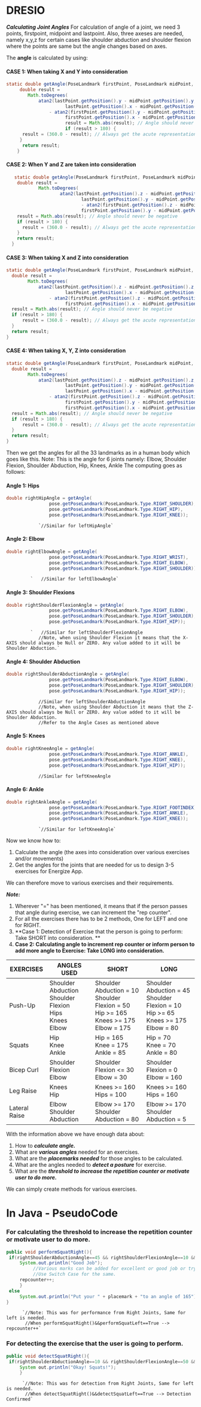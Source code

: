 # DRESIO

***Calculating Joint Angles***
For calculation of angle of a joint, we need 3 points, firstpoint, midpoint and lastpoint. Also, three axeses are needed, namely x,y,z for certain cases like shoulder abduction and shoulder flexion where the points are same but the angle changes based on axes. 

The **angle** is calculated by using:

#### CASE 1: When taking X and Y into consideration
```java
static double getAngle(PoseLandmark firstPoint, PoseLandmark midPoint, PoseLandmark lastPoint) {
     double result =
        Math.toDegrees(
            atan2(lastPoint.getPosition().y - midPoint.getPosition().y,
                      lastPoint.getPosition().x - midPoint.getPosition().x)
                - atan2(firstPoint.getPosition().y - midPoint.getPosition().y,
                      firstPoint.getPosition().x - midPoint.getPosition().x));
                      result = Math.abs(result); // Angle should never be negative
                      if (result > 180) {
      result = (360.0 - result); // Always get the acute representation of the angle
     }
      return result;
    }
```

#### CASE 2: When Y and Z are taken into consideration
```java
   static double getAngle(PoseLandmark firstPoint, PoseLandmark midPoint, PoseLandmark lastPoint) {
    double result =
            Math.toDegrees(
                    atan2(lastPoint.getPosition().z - midPoint.getPosition().z,
                            lastPoint.getPosition().y - midPoint.getPosition().y)
                            - atan2(firstPoint.getPosition().z - midPoint.getPosition().z,
                            firstPoint.getPosition().y - midPoint.getPosition().y));
    result = Math.abs(result); // Angle should never be negative
    if (result > 180) {
      result = (360.0 - result); // Always get the acute representation of the angle
    }
    return result;
  }
```

#### CASE 3: When taking X and Z into consideration
```java
static double getAngle(PoseLandmark firstPoint, PoseLandmark midPoint, PoseLandmark lastPoint) {
  double result =
        Math.toDegrees(
            atan2(lastPoint.getPosition().z - midPoint.getPosition().z,
                      lastPoint.getPosition().x - midPoint.getPosition().x)
                - atan2(firstPoint.getPosition().z - midPoint.getPosition().z,
                      firstPoint.getPosition().x - midPoint.getPosition().x));
  result = Math.abs(result); // Angle should never be negative
  if (result > 180) {
      result = (360.0 - result); // Always get the acute representation of the angle
  }
  return result;
}
``` 

#### CASE 4: When taking X, Y, Z into consideration
```java
static double getAngle(PoseLandmark firstPoint, PoseLandmark midPoint, PoseLandmark lastPoint) {
  double result =
        Math.toDegrees(
            atan2(lastPoint.getPosition().z - midPoint.getPosition().z,
                      lastPoint.getPosition().y - midPoint.getPosition().y,
                      lastPoint.getPosition().x - midPoint.getPosition().x)
                - atan2(firstPoint.getPosition().z - midPoint.getPosition().z,
                      firstPoint.getPosition().y - midPoint.getPosition().y,
                      firstPoint.getPosition().x - midPoint.getPosition().x));
  result = Math.abs(result); // Angle should never be negative
  if (result > 180) {
      result = (360.0 - result); // Always get the acute representation of the angle
  }
  return result;
}
```

Then we get the angles for all the 33 landmarks as in a human body which goes like this.
Note: This is the angle for 6 joints namely: Elbow, Shoulder Flexion, Shoulder Abduction, Hip, Knees, Ankle
The computing goes as follows:

#### Angle 1: Hips
```java
double rightHipAngle = getAngle(
                pose.getPoseLandmark(PoseLandmark.Type.RIGHT_SHOULDER),
                pose.getPoseLandmark(PoseLandmark.Type.RIGHT_HIP),
                pose.getPoseLandmark(PoseLandmark.Type.RIGHT_KNEE)); 
 ```               
                `//Similar for leftHipAngle`
                
#### Angle 2: Elbow
```java
double rightElbowAngle = getAngle(
                pose.getPoseLandmark(PoseLandmark.Type.RIGHT_WRIST),   
                pose.getPoseLandmark(PoseLandmark.Type.RIGHT_ELBOW),
                pose.getPoseLandmark(PoseLandmark.Type.RIGHT_SHOULDER));
```  
             `   //Similar for leftElbowAngle`
                
#### Angle 3: Shoulder Flexions
```java
double rightShoulderFlexionAngle = getAngle(
                pose.getPoseLandmark(PoseLandmark.Type.RIGHT_ELBOW),   
                pose.getPoseLandmark(PoseLandmark.Type.RIGHT_SHOULDER),
                pose.getPoseLandmark(PoseLandmark.Type.RIGHT_HIP));
```       
             `   //Similar for leftShoulderFlexionAngle
                //Note, when using Shoulder Flexion it means that the X-AXIS should always be Null or ZERO. Any value added to it will be Shoulder Abduction.`
                
#### Angle 4: Shoulder Abduction
```java
double rightShoulderAbductionAngle = getAngle(
                pose.getPoseLandmark(PoseLandmark.Type.RIGHT_ELBOW),   
                pose.getPoseLandmark(PoseLandmark.Type.RIGHT_SHOULDER),
                pose.getPoseLandmark(PoseLandmark.Type.RIGHT_HIP));
```            
                //Similar for leftShoulderAbductionAngle
                //Note, when using Shoulder Abduction it means that the Z-AXIS should always be Null or ZERO. Any value added to it will be Shoulder Abduction.
                //Refer to the Angle Cases as mentioned above

#### Angle 5: Knees
```java
double rightKneeAngle = getAngle(
                pose.getPoseLandmark(PoseLandmark.Type.RIGHT_ANKLE),   
                pose.getPoseLandmark(PoseLandmark.Type.RIGHT_KNEE),
                pose.getPoseLandmark(PoseLandmark.Type.RIGHT_HIP));
```            
                //Similar for leftKneeAngle
                
#### Angle 6: Ankle
```java
double rightAnkleAngle = getAngle(
                pose.getPoseLandmark(PoseLandmark.Type.RIGHT_FOOTINDEX),   
                pose.getPoseLandmark(PoseLandmark.Type.RIGHT_ANKLE),
                pose.getPoseLandmark(PoseLandmark.Type.RIGHT_KNEE));
```            
                `//Similar for leftKneeAngle`

Now we know how to:
1. Calculate the angle (the axes into consideration over various exercises and/or movements)
2. Get the angles for the joints that are needed for us to design 3-5 exercises for Energize App.

We can therefore move to various exercises and their requirements.

***Note:***
1. Wherever "=" has been mentioned, it means that if the person passes that angle during exercise, we can increment the "rep counter".
2. For all the exercises there has to be 2 methods, One for LEFT and one for RIGHT.
3. **Case 1: Detection of Exercise that the person is going to perform: Take SHORT into consideration. **
4. **Case 2: Calculating angle to increment rep counter or inform person to add more angle to Exercise: Take LONG into consideration.**

| EXERCISES  | ANGLES USED | SHORT | LONG |
| ------------- | ------------- |------------- |------------- |
| Push-Up  | Shoulder Abduction<br/>Shoulder Flexion<br/>Hips<br/>Knees<br/>Elbow  | Shoulder Abduction = 10 <br/> Shoulder Flexion = 50 <br/> Hip >= 165<br/>Knees >= 175 <br/> Elbow = 175           |Shoulder Abduction = 45 <br/> Shoulder Flexion = 10 <br/> Hip >= 65<br/>Knees >= 175 <br/> Elbow = 80           |
| Squats  | Hip<br/>Knee<br/>Ankle  | Hip = 165 <br/> Knee = 175 <br/> Ankle = 85 | Hip = 70 <br/> Knee = 70 <br/> Ankle = 80 |
| Bicep Curl  | Shoulder Flexion <br/> Elbow  | Shoulder Flexion <= 30 <br/> Elbow = 30 | Shoulder Flexion = 0 <br/> Elbow = 160 |
| Leg Raise  | Knees <br/> Hip  | Knees >= 160 <br/> Hips = 100 | Knees >= 160 <br/> Hips = 160 |
| Lateral Raise  | Elbow <br/> Shoulder Abduction  | Elbow >= 170 <br/> Shoulder Abduction = 80 | Elbow >= 170 <br/> Shoulder Abduction = 5 |

With the information above we have enough data about:
1. How to ***calculate angle.***
2. What are ***various angles*** needed for an exercises.
3. What are the ***placemarks needed*** for those angles to be calculated.
4. What are the angles needed to ***detect a posture*** for exercise.
5. What are the ***threshold to increase the repetition counter or motivate user to do more.***

We can simply create methods for various exercises. 

# In Java - PseudoCode

### For calculating the threshold to increase the repetition counter or motivate user to do more.
```java
public void performSquatRight(){
 if(rightShoulderAbductionAngle==45 && rightShoulderFlexionAngle==10 && rightHipAngle>=165 && rightKneeAngle>=175 && rightElbowAngle==80){
     System.out.println("Good Job"); 
          //Various marks can be added for excellent or good job or try more etc.
          //Use Switch Case for the same.
     repcounter++;
     }
 else
     System.out.println("Put your " + placemark + "to an angle of 165");
}
```
          `//Note: This was for performance from Right Joints, Same for left is needed.
           //When performSquatRight()&&performSquatLeft==True --> repcounter++`

### For detecting the exercise that the user is going to perform.
```java
public void detectSquatRight(){
 if(rightShoulderAbductionAngle==10 && rightShoulderFlexionAngle==50 && rightHipAngle>=165 && rightKneeAngle>=175 && rightElbowAngle==175){
     System out.println("Okay! Squats!");
     }
```
          `//Note: This was for detection from Right Joints, Same for left is needed.
           //When detectSquatRight()&&detectSquatLeft==True --> Detection Confirmed`
